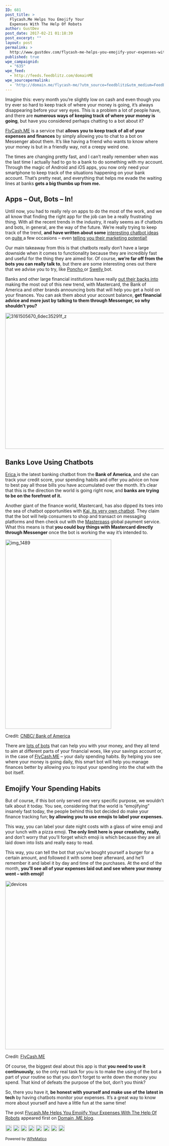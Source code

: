 ```yaml
---
ID: 681
post_title: >
  Flycash.Me Helps You Emojify Your
  Expenses With The Help Of Robots
author: GustDev
post_date: 2017-02-21 01:18:39
post_excerpt: ""
layout: post
permalink: >
  http://www.gustdev.com/flycash-me-helps-you-emojify-your-expenses-with-the-help-of-robots/
published: true
wpe_campaignid:
  - "635"
wpe_feed:
  - http://feeds.feedblitz.com/domainME
wpe_sourcepermalink:
  - 'http://domain.me/flycash-me/?utm_source=feedblitz&utm_medium=FeedBlitzRss&utm_campaign=domainme'
---
```

<p>Imagine this: every month you’re slightly low on cash and even though you try ever so hard to keep track of where your money is going, it’s always disappearing before your very eyes. This is a problem a lot of people have, and there are <strong>numerous ways of keeping track of where your money is going</strong>, but have you considered perhaps chatting to a bot about it?</p>
<p><a href="http://feeds.feedblitz.com/~/t/0/0/domainme/~https://flycash.me/">FlyCash.ME</a> is a service that <strong>allows you to keep track of all of your expenses and finances</strong> by simply allowing you to chat to a bot on Messenger about them. It’s like having a friend who wants to know where your money is but in a friendly way, not a creepy weird one.</p>
<p>The times are changing pretty fast, and I can’t really remember when was the last time I actually had to go to a bank to do something with my account. Through the magic of Android and iOS apps, you now only need your smartphone to keep track of the situations happening on your bank account. That’s pretty neat, and everything that helps me evade the waiting lines at banks <strong>gets a big thumbs up from me.</strong></p>
<h2>Apps – Out, Bots – In!</h2>
<p>Until now, you had to really rely on apps to do the most of the work, and we all know that finding the right app for the job can be a really frustrating thing. With all the recent trends in the industry, it really seems as if chatbots and bots, in general, are the way of the future. We’re really trying to keep track of the trend, <strong>and have written about some</strong> <a href="http://feeds.feedblitz.com/~/t/0/0/domainme/~domain.me/chatbots-help-hiring/">interesting chatbot ideas</a> on <a href="http://feeds.feedblitz.com/~/t/0/0/domainme/~domain.me/chatclub-facebook-page-chat-bot/">quite </a>a few occasions – even <a href="http://feeds.feedblitz.com/~/t/0/0/domainme/~domain.me/facebook-messenger-bots-marketing-apps/">telling you their marketing potential!</a></p>
<p>Our main takeaway from this is that chatbots really don’t have a large downside when it comes to functionality because they are incredibly fast and useful for the thing they are aimed for. Of course, <strong>we’re far off from the bots you can really talk to</strong>, but there are some interesting ones out there that we advise you to try, like <a href="http://feeds.feedblitz.com/~/t/0/0/domainme/~poncho.is/">Poncho </a>or <a href="http://feeds.feedblitz.com/~/t/0/0/domainme/~https://botlist.co/bots/956-swelly">Swelly </a>bot.</p>
<p>Banks and other large financial institutions have really <a href="http://feeds.feedblitz.com/~/t/0/0/domainme/~https://www.nytimes.com/2016/10/27/business/dealbook/banks-bet-on-the-next-big-thing-financial-chatbots.html">put their backs into</a> making the most out of this new trend, with Mastercard, the Bank of America and other brands announcing bots that will help you get a hold on your finances. You can ask them about your account balance, <strong>get financial advice and more just by talking to them through Messenger, so why shouldn’t you?</strong></p>
<p><img src="http://domain.me/wp-content/uploads/2017/02/3161505670_6dec35291f_z.jpg" alt="3161505670_6dec35291f_z" width="640" height="431" srcset="http://domain.me/wp-content/uploads/2017/02/3161505670_6dec35291f_z.jpg 640w, http://domain.me/wp-content/uploads/2017/02/3161505670_6dec35291f_z-300x202.jpg 300w" sizes="(max-width: 640px) 100vw, 640px"></p>
<h2>Banks Love Using Chatbots</h2>
<p><a href="http://feeds.feedblitz.com/~/t/0/0/domainme/~www.cnbc.com/2016/10/24/bank-of-america-launches-ai-chatbot-erica--heres-what-it-does.html">Erica </a>is the latest banking chatbot from the<strong> Bank of America</strong>, and she can track your credit score, your spending habits and offer you advice on how to best pay all those bills you have accumulated over the month. It’s clear that this is the direction the world is going right now, and <strong>banks are trying to be on the forefront of it.</strong></p>
<p>Another giant of the finance world, Mastercard, has also dipped its toes into the sea of chatbot opportunities with <a href="http://feeds.feedblitz.com/~/t/0/0/domainme/~newsroom.mastercard.com/press-releases/mastercard-makes-commerce-more-conversational-with-launch-of-chatbots-for-banks-and-merchants/">Kai, its very own chatbot</a>. They claim that the bot will help consumers to shop and transact on messaging platforms and then check out with the <a href="http://feeds.feedblitz.com/~/t/0/0/domainme/~https://masterpass.com/us/">Masterpass</a> global payment service. What this means is that<strong> you could buy things with Mastercard directly through Messenger</strong> once the bot is working the way it’s intended to.</p>
<div><img src="http://domain.me/wp-content/uploads/2017/02/IMG_1489.jpg" alt="img_1489" width="337" height="600" srcset="http://domain.me/wp-content/uploads/2017/02/IMG_1489.jpg 337w, http://domain.me/wp-content/uploads/2017/02/IMG_1489-169x300.jpg 169w" sizes="(max-width: 337px) 100vw, 337px"><p>Credit: <a href="http://feeds.feedblitz.com/~/t/0/0/domainme/~www.cnbc.com/2016/10/24/bank-of-america-launches-ai-chatbot-erica--heres-what-it-does.html">CNBC/ Bank of America</a></p></div>
<p>There are <a href="http://feeds.feedblitz.com/~/t/0/0/domainme/~https://techcrunch.com/2016/10/10/these-chatbots-want-to-help-you-manage-your-money/">lots of bots</a> that can help you with your money, and they all tend to aim at different parts of your financial woes, like your savings account or, in the case of <a href="http://feeds.feedblitz.com/~/t/0/0/domainme/~https://flycash.me/">FlyCash.ME</a> – your daily spending habits. By helping you see where your money is going daily, this smart bot will help you manage finances better by allowing you to input your spending into the chat with the bot itself.</p>
<h2>Emojify Your Spending Habits</h2>
<p>But of course, if this bot only served one very specific purpose, we wouldn’t talk about it today. You see, considering that the world is “emojifying” insanely fast today, the people behind this bot decided do make your finance tracking fun;<strong> by allowing you to use emojis to label your expenses.</strong></p>
<p>This way, you can label your date night costs with a glass of wine emoji and your lunch with a pizza emoji. <strong>The only limit here is your creativity, really</strong>, and don’t worry that you’ll forget which emoji is which because they are all laid down into lists and really easy to read.</p>
<p>This way, you can tell the bot that you’ve bought yourself a burger for a certain amount, and followed it with some beer afterward, and he’ll remember it and label it by day and time of the purchases. At the end of the month, <strong>you’ll see all of your expenses laid out and see where your money went – with emoji!</strong></p>
<div><img src="http://domain.me/wp-content/uploads/2017/02/Devices.jpg" alt="devices" width="675" height="534" srcset="http://domain.me/wp-content/uploads/2017/02/Devices.jpg 675w, http://domain.me/wp-content/uploads/2017/02/Devices-300x237.jpg 300w" sizes="(max-width: 675px) 100vw, 675px"><p>Credit: <a href="http://feeds.feedblitz.com/~/t/0/0/domainme/~https://flycash.me/">FlyCash.ME</a></p></div>
<p>Of course, the biggest deal about this app is that <strong>you need to use it continuously</strong>, so the only real task for you is to make the using of the bot a part of your routine so that you don’t forget to write down the money you spend. That kind of defeats the purpose of the bot, don’t you think?</p>
<p>So, there you have it, <strong>be honest with yourself and make use of the latest in tech</strong> by having chatbots monitor your expenses. It’s a great way to know more about yourself and have a little fun at the same time!</p>

<p>The post <a rel="nofollow" href="http://feeds.feedblitz.com/~/t/0/0/domainme/~domain.me/flycash-me/">Flycash.Me Helps You Emojify Your Expenses With The Help Of Robots</a> appeared first on <a rel="nofollow" href="http://feeds.feedblitz.com/~/t/0/0/domainme/~domain.me">Domain .ME blog</a>.</p>
<img align="left" border="0" height="1" width="1" alt="" hspace="0" src="http://feeds.feedblitz.com/~/i/273261420/0/domainme"><div><a title="Like on Facebook" href="http://feeds.feedblitz.com/_/28/273261420/domainME"><img height="20" src="http://assets.feedblitz.com/i/fblike20.png"></a> <a title="Share on Google+" href="http://feeds.feedblitz.com/_/30/273261420/domainME"><img height="20" src="http://assets.feedblitz.com/i/googleplus20.png"></a> <a title="Pin it!" href="http://feeds.feedblitz.com/_/29/273261420/domainME,http%3A%2F%2Fdomain.me%2Fwp-content%2Fuploads%2F2017%2F02%2F3161505670_6dec35291f_z.jpg"><img height="20" src="http://assets.feedblitz.com/i/pinterest20.png"></a> <a title="Tweet This" href="http://feeds.feedblitz.com/_/24/273261420/domainME"><img height="20" src="http://assets.feedblitz.com/i/twitter20.png"></a> <a title="Subscribe by email" href="http://feeds.feedblitz.com/_/19/273261420/domainME"><img height="20" src="http://assets.feedblitz.com/i/email20.png"></a> <a title="Subscribe by RSS" href="http://feeds.feedblitz.com/_/20/273261420/domainME"><img height="20" src="http://assets.feedblitz.com/i/rss20.png"></a> <a rel="NOFOLLOW" title="View Comments" href="http://domain.me/flycash-me/#respond"><img height="20" src="http://assets.feedblitz.com/i/comments20.png"></a> <a title="Follow Comments via RSS" href="http://domain.me/flycash-me/feed/"><img height="20" src="http://assets.feedblitz.com/i/commentsrss20.png"></a> </div><p class="wpematico_credit"><small>Powered by <a href="http://www.wpematico.com" target="_blank">WPeMatico</a></small></p>